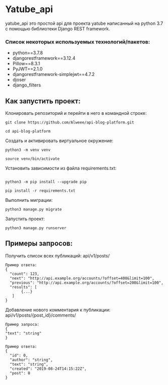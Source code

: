 # Yatube_api
yatube_api это простой api для проекта yatube написанный на python 3.7 c помощью библиотеки Django REST framework.

### Список некоторых используемых технологий/пакетов:

* python==3.7.8
* djangorestframework==3.12.4
* Pillow==8.3.1
* PyJWT==2.1.0
* djangorestframework-simplejwt==4.7.2
* djoser
* django_filters

## Как запустить проект:
Клонировать репозиторий и перейти в него в командной строке:

```
git clone https://github.com/Alweee/api-blog-platform.git
```

```
cd api-blog-platform
```

Cоздать и активировать виртуальное окружение:

```
python3 -m venv venv

```

```
source venv/bin/activate
```

Установить зависимости из файла requirements.txt:

```

python3 -m pip install --upgrade pip
```

```
pip install -r requirements.txt
```

Выполнить миграции:

```
python3 manage.py migrate
```

Запустить проект:

```
python3 manage.py runserver
```

## Примеры запросов:
Получить список всех публикаций: api/v1/posts/

```
Пример ответа:
{
  "count": 123,
  "next": "http://api.example.org/accounts/?offset=400&limit=100",
  "previous": "http://api.example.org/accounts/?offset=200&limit=100",
  "results": [
       {...}
   ]
}
```

Добавление нового комментария к публикации: api/v1/posts/{post_id}/comments/

```
Пример запроса:
{
"text": "string"
}
```

```
Пример ответа:
{
  "id": 0,
  "author": "string",
  "text": "string",
  "created": "2019-08-24T14:15:22Z",
  "post": 0
}
```
